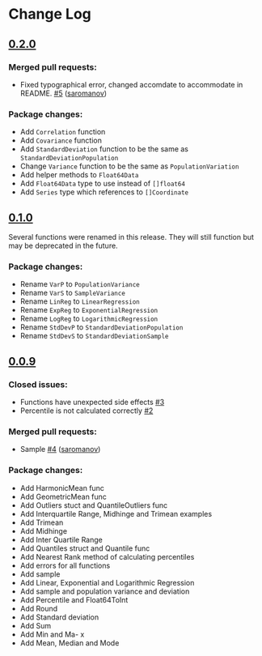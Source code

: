 # Change Log

## [0.2.0](https://github.com/montanaflynn/stats/tree/0.2.0)

### Merged pull requests:

- Fixed typographical error, changed accomdate to accommodate in README. [#5](https://github.com/montanaflynn/stats/pull/5) ([saromanov](https://github.com/orthographic-pedant))

### Package changes:

- Add `Correlation` function
- Add `Covariance` function
- Add `StandardDeviation` function to be the same as `StandardDeviationPopulation`
- Change `Variance` function to be the same as `PopulationVariation`
- Add helper methods to `Float64Data`
- Add `Float64Data` type to use instead of `[]float64`
- Add `Series` type which references to `[]Coordinate`

## [0.1.0](https://github.com/montanaflynn/stats/tree/0.1.0)

Several functions were renamed in this release. They will still function but may be deprecated in the future.

### Package changes:

- Rename `VarP` to `PopulationVariance`
- Rename `VarS` to `SampleVariance`
- Rename `LinReg` to `LinearRegression`
- Rename `ExpReg` to `ExponentialRegression`
- Rename `LogReg` to `LogarithmicRegression`
- Rename `StdDevP` to `StandardDeviationPopulation`
- Rename `StdDevS` to `StandardDeviationSample`

## [0.0.9](https://github.com/montanaflynn/stats/tree/0.0.9)

### Closed issues:

- Functions have unexpected side effects [#3](https://github.com/montanaflynn/stats/issues/3)
- Percentile is not calculated correctly [#2](https://github.com/montanaflynn/stats/issues/2)

### Merged pull requests:

- Sample [#4](https://github.com/montanaflynn/stats/pull/4) ([saromanov](https://github.com/saromanov))

### Package changes:

- Add HarmonicMean func
- Add GeometricMean func
- Add Outliers stuct and QuantileOutliers func
- Add Interquartile Range, Midhinge and Trimean examples
- Add Trimean
- Add Midhinge
- Add Inter Quartile Range
- Add Quantiles struct and Quantile func
- Add Nearest Rank method of calculating percentiles
- Add errors for all functions
- Add sample
- Add Linear, Exponential and Logarithmic Regression
- Add sample and population variance and deviation
- Add Percentile and Float64ToInt
- Add Round
- Add Standard deviation
- Add Sum
- Add Min and Ma- x
- Add Mean, Median and Mode
